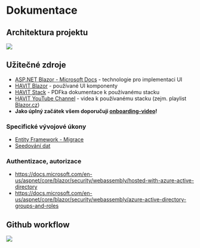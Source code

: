 ﻿# Dokumentace

## Architektura projektu
<a href="https://github.com/mensagymnazium/IntranetGen3/blob/master/doc/ProjectArchitecture.png">
	<img src="https://raw.githubusercontent.com/mensagymnazium/IntranetGen3/master/doc/ProjectArchitecture.png">
</a>

## Užitečné zdroje

* [ASP.NET Blazor - Microsoft Docs](https://docs.microsoft.com/en-us/aspnet/core/blazor/?view=aspnetcore-5.0) - technologie pro implementaci UI
* [HAVIT Blazor](https://havit.blazor.eu) - používané UI komponenty
* [HAVIT Stack](https://github.com/mensagymnazium/IntranetGen3/tree/master/doc/HAVIT%20Stack) - PDFka dokumentace k používanému stacku
* [HAVIT YouTube Channel](https://www.youtube.com/channel/UCTLcN8h-1p08yln1lqKHCRw) - videa k používanému stacku (zejm. playlist [Blazor.cz](https://www.youtube.com/playlist?list=PLZ1cA0V89gosZ9ThD9diDhaHwZQplBPMl))
* **Jako úplný začátek všem doporučuji [onboarding-video](https://www.youtube.com/watch?v=goR55zE-VKM)!**

### Specifické vývojové úkony
* [Entity Framework - Migrace](EF-Migrations.md)
* [Seedování dat](DataSeeds.md)

### Authentizace, autorizace
* https://docs.microsoft.com/en-us/aspnet/core/blazor/security/webassembly/hosted-with-azure-active-directory
* https://docs.microsoft.com/en-us/aspnet/core/blazor/security/webassembly/azure-active-directory-groups-and-roles

## Github workflow
<a href="https://raw.githubusercontent.com/mensagymnazium/IntranetGen3/master/doc/GithubWorkflow.png">
	<img src="https://raw.githubusercontent.com/mensagymnazium/IntranetGen3/master/doc/GithubWorkflow.png">
</a>
